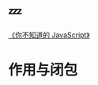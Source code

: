 # :zzz:

[《你不知道的 JavaScript》](https://github.com/ZXheart/You-Dont-Know-JS/blob/1ed-zh-CN/scope%20%26%20closures/ch5.md)

# 作用与闭包
